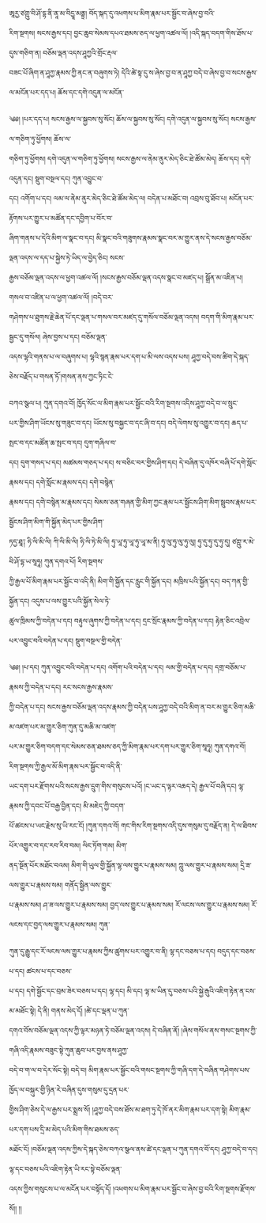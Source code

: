 ﻿  
ཨཱརྱ་ཙཀྵུ་བི་ཤོ་དྷ་ནི་ནཱ་མ་བིདྱཱ་མནྟྲ། བོད་སྐད་དུ་འཕགས་པ་མིག་རྣམ་པར་སྦྱོང་བ་ཞེས་བྱ་བའི་  
རིག་སྔགས། སངས་རྒྱས་དང། བྱང་ཆུབ་སེམས་དཔའ་ཐམས་ཅད་ལ་ཕྱག་འཚལ་ལོ། །འདི་སྐད་བདག་གིས་ཐོས་པ་དུས་གཅིག་ན། བཅོམ་ལྡན་འདས་ཤཱཀྱའི་གྲོང་རྡལ་  
བཟང་པོ་ཞིག་ན་ཤཱཀྱ་རྣམས་ཀྱི་ནང་ན་བཞུགས་ཏེ། དེའི་ཚེ་སྟ་དུ་ས་ཞེས་བྱ་བ་ན་ཤཱཀྱ་བདེ་བ་ཞེས་བྱ་བ་སངས་རྒྱས་ལ་མངོན་པར་དད་པ། ཆོས་དང་དགེ་འདུན་ལ་མངོན་  
  
༄༅། །པར་དད་པ། སངས་རྒྱས་ལ་སྐྱབས་སུ་སོང། ཆོས་ལ་སྐྱབས་སུ་སོང། དགེ་འདུན་ལ་སྐྱབས་སུ་སོང། སངས་རྒྱས་ལ་གཅིག་ཏུ་ཕྱོགས། ཆོས་ལ་  
གཅིག་ཏུ་ཕྱོགས། དགེ་འདུན་ལ་གཅིག་ཏུ་ཕྱོགས། སངས་རྒྱས་ལ་ནེམ་ནུར་མེད་ཅིང་ཐེ་ཚོམ་མེད། ཆོས་དང། དགེ་འདུན་དང། སྡུག་བསྔལ་དང། ཀུན་འབྱུང་བ་  
དང། འགོག་པ་དང། ལམ་ལ་ནེམ་ནུར་མེད་ཅིང་ཐེ་ཚོམ་མེད་ལ། བདེན་པ་མཐོང་བ། འབྲས་བུ་ཐོབ་པ། མངོན་པར་རྟོགས་པར་གྱུར་པ་མཚོན་དང་དབྱིག་པ་བོར་བ་  
ཞིག་གནས་པ་དེའི་མིག་ལ་སྣང་བ་དང། མི་སྣང་བའི་གཟུགས་རྣམས་སྣང་བར་མ་གྱུར་ནས་དེ་སངས་རྒྱས་བཅོམ་ལྡན་འདས་ལ་དད་པ་སྐྱེས་ཏེ་ཡིད་ལ་བྱེད་ཅིང། སངས་  
རྒྱས་བཅོམ་ལྡན་འདས་ལ་ཕྱག་འཚལ་ལོ། །སངས་རྒྱས་བཅོམ་ལྡན་འདས་སྣང་བ་མཛད་པ། སྒྲོན་མ་འཇིན་པ། གསལ་བ་འཛིན་པ་ལ་ཕྱག་འཚལ་ལོ། །བདེ་བར་  
གཤེགས་པ་ཐུགས་རྗེ་ཆེན་པོ་དང་ལྡན་པ་གསལ་བར་མཛད་དུ་གསོལ་བཅོམ་ལྡན་འདས། བདག་གི་མིག་རྣམ་པར་སྦྱང་དུ་གསོལ། ཞེས་བྱས་པ་དང། བཅོམ་ལྡན་  
འདས་ལྷའི་གནས་པ་ལ་བཞུགས་པ། ལྷའི་སྙན་རྣམ་པར་དག་པ་མི་ལས་འདས་པས། ཤཱཀྱ་བདེ་བས་ཚིག་དེ་སྐད་ཅེས་བརྗོད་པ་གསན་ཏོ་།གསན་ནས་ཀྱང་ཏིང་ངེ་  
  
  
བཀའ་སྩལ་པ། ཀུན་དགའ་བོ། ཁྱོད་སོང་ལ་མིག་རྣམ་པར་སྦྱོང་བའི་རིག་སྔགས་འདིས་ཤཱཀྱ་བདེ་བ་ལ་སྲུང་  
པར་གྱིས་ཤིག་ཡོངས་སུ་གཟུང་བ་དང། ཡོངས་སུ་བསྐྱང་བ་དང་ཞི་བ་དང། བདེ་ལེགས་སུ་འགྱུར་བ་དང། ཆད་པ་སྤང་བ་དང་མཚོན་ཆ་སྤང་བ་དང། དུག་གཞིལ་བ་  
དང། དུག་གསད་པ་དང། མཚམས་གཅད་པ་དང། ས་བཅིང་བར་གྱིས་ཤིག་དང། དེ་བཞིན་དུ་འཁོར་བཞི་པོ་དགེ་སློང་རྣམས་དང། དགེ་སློང་མ་རྣམས་དང། དགེ་བསྙེན་  
རྣམས་དང། དགེ་བསྙེན་མ་རྣམས་དང། སེམས་ཅན་གཞན་གྱི་མིག་ཀྱང་རྣམ་པར་སྦྱོངས་ཤིག་མིག་སྦུབས་རྣམ་པར་སྦྱོངས་ཤིག་མིག་གི་སྐྱོན་མེད་པར་གྱིས་ཤིག་  
ཏདྱ་ཐཱ༑ ཧི་ལི་མི་ལི། ཀི་ལི་མི་ལི། ཧི་ལི་ཏེ་མི་ལི། ཧུ་ཡཱ་ཧུ་ཡཱ་ཧུ་ཡཱ་མ་ནི། ཧུ་ལུ་ཧུ་ལུ་ཧུ་ལུ། ཧུ་དུ་ཧུ་དུ་ཧུ་དུ། ཙཀྵུ་ར་མེ་བི་ཤོ་དྷ་ཡ་སཱཧཱ། ཀུན་དགའ་པོ། རིག་སྔགས་  
ཀྱི་རྒྱལ་པོ་མིག་རྣམ་པར་སྦྱོང་བ་འདི་ནི། མིག་གི་སྐྱོན་དང་རླུང་གི་སྐྱོན་དང། མཁྲིས་པའི་སྐྱོན་དང། བད་ཀན་གྱི་སྐྱོན་དང། འདུས་པ་ལས་གྱུར་པའི་སྐྱོན་སེལ་ཏེ་  
ཚུལ་ཁྲིམས་ཀྱི་བདེན་པ་དང། བརྟུལ་ཞུགས་ཀྱི་བདེན་པ་དང། དྲང་སྲོང་རྣམས་ཀྱི་བདེན་པ་དང། རྟེན་ཅིང་འབྲེལ་པར་འབྱུང་བའི་བདེན་པ་དང། སྡུག་བསྔལ་གྱི་བདེན་  
  
  
༄༅། །པ་དང། ཀུན་འབྱུང་བའི་བདེན་པ་དང། འགོག་པའི་བདེན་པ་དང། ལམ་གྱི་བདེན་པ་དང། དགྲ་བཅོམ་པ་རྣམས་ཀྱི་བདེན་པ་དང། རང་སངས་རྒྱས་རྣམས་  
ཀྱི་བདེན་པ་དང། སངས་རྒྱས་བཅོམ་ལྡན་འདས་རྣམས་ཀྱི་བདེན་པས་ཤཱཀྱ་བདེ་བའི་མིག་ན་བར་མ་གྱུར་ཅིག་མཆི་མ་འཛག་པར་མ་གྱུར་ཅིག་ཀུན་དུ་མཆི་མ་འཛག་  
པར་མ་གྱུར་ཅིག་བདག་དང་སེམས་ཅན་ཐམས་ཅད་ཀྱི་མིག་རྣམ་པར་དག་པར་གྱུར་ཅིག་སཱཧཱ། ཀུན་དགའ་བོ། རིག་སྔགས་ཀྱི་རྒྱལ་མོ་མིག་རྣམ་པར་སྦྱོང་བ་འདི་ནི་  
ཡང་དག་པར་རྫོགས་པའི་སངས་རྒྱས་དྲུག་གིས་གསུངས་པའོ། །ང་ཡང་ད་ལྟར་འཆད་དེ། རྒྱལ་པོ་བཞི་དང། ལྷ་རྣམས་ཀྱི་དབང་པོ་བརྒྱ་བྱིན་དང། མི་མཇེད་ཀྱི་བདག་  
པོ་ཚངས་པ་ཡང་རྗེས་སུ་ཡི་རང་ངོ། །ཀུན་དགའ་བོ། གང་གིས་རིག་སྔགས་འདི་དུས་གསུམ་དུ་བརྗོད་ན། དེ་ལ་ཐིབས་པོར་འགྱུར་བ་དང་རབ་རིབ་བམ། ལིང་ཏོག་གམ། མིག་  
ནད་སྔོན་པོར་མཐོང་བའམ། མིག་གི་ཡུལ་གྱི་སྐྱོན་ལྷ་ལས་གྱུར་པ་རྣམས་སམ། ཀླུ་ལས་གྱུར་པ་རྣམས་སམ། དྲི་ཟ་ལས་གྱུར་པ་རྣམས་སམ། གནོད་སྦྱིན་ལས་གྱུར་  
པ་རྣམས་སམ། ཤ་ཟ་ལས་གྱུར་པ་རྣམས་སམ། བྱད་ལས་གྱུར་པ་རྣམས་སམ། རོ་ལངས་ལས་གྱུར་པ་རྣམས་སམ། རོ་ལངས་དང་བྱད་ལས་གྱུར་པ་རྣམས་སམ། ཀུན་  
  
  
ཀུན་དུ་རྒྱུ་དང་རོ་ལངས་ལས་གྱུར་པ་རྣམས་ཀྱིས་ཚུགས་པར་འགྱུར་བ་ནི། ལྷ་དང་བཅས་པ་དང། བདུད་དང་བཅས་པ་དང། ཚངས་པ་དང་བཅས་  
པ་དང། དགེ་སྦྱོང་དང་བྲམ་ཟེར་བཅས་པ་དང། ལྷ་དང། མི་དང། ལྷ་མ་ཡིན་དུ་བཅས་པའི་སྐྱེ་རྒུའི་འཇིག་རྟེན་ན་ངས་མ་མཐོང་སྟེ། དེ་ནི། གནས་མེད་དོ། །ཚེ་དང་ལྡན་པ་ཀུན་  
དགའ་བོས་བཅོམ་ལྡན་འདས་ཀྱི་ལྟར་མཉན་ཏེ་བཅོམ་ལྡན་འདས། དེ་བཞིན་ནོ། །ཞེས་གསོལ་ནས་གསང་སྔགས་ཀྱི་གཞི་འདི་རྣམས་བཟུང་སྟེ་ཀུན་ཆུབ་པར་བྱས་ནས་ཤཱཀྱ་  
བདེ་བ་ག་ལ་བ་དེར་སོང་སྟེ། བདེ་བ། མིག་རྣམ་པར་སྦྱོང་བའི་གསང་སྔགས་ཀྱི་གཞི་དག་དེ་བཞིན་གཤེགས་པས་ཁྱོད་ལ་བསྐུར་གྱི་ཉིན་རེ་བཞིན་དུས་གསུམ་དུ་དྲན་པར་  
གྱིས་ཤིག་ཅེས་དེ་ལ་རྒྱས་པར་སྨྲས་སོ། །ཤཱཀྱ་བདེ་བས་ཐོས་མ་ཐག་ཏུ་དེ་ཁོ་ནར་མིག་རྣམ་པར་དག་སྟེ། མིག་རྣམ་པར་དག་པས་དྲི་མ་མེད་པའི་མིག་གིས་ཐམས་ཅད་  
མཐོང་ངོ། །བཅོམ་ལྡན་འདས་ཀྱིས་དེ་སྐད་ཅེས་བཀའ་སྩལ་ནས་ཚེ་དང་ལྡན་པ་ཀུན་དགའ་བོ་དང། ཤཱཀྱ་བདེ་བ་དང། ལྷ་དང་བཅས་པའི་འཇིག་རྟེན་ཡི་རང་སྟེ་བཅོམ་ལྡན་  
འདས་ཀྱིས་གསུངས་པ་ལ་མངོན་པར་བསྟོད་དོ། །འཕགས་པ་མིག་རྣམ་པར་སྦྱོང་བ་ཞེས་བྱ་བའི་རིག་སྔགས་རྫོགས་སོ།། །།  
